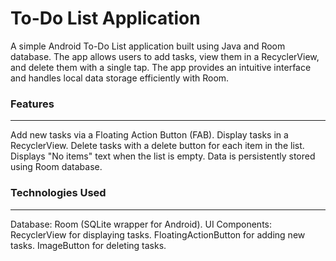 
# To-Do List Application

A simple Android To-Do List application built using Java and Room database. The app allows users to add tasks, view them in a RecyclerView, and delete them with a single tap. The app provides an intuitive interface and handles local data storage efficiently with Room.

### Features
---
Add new tasks via a Floating Action Button (FAB).
Display tasks in a RecyclerView.
Delete tasks with a delete button for each item in the list.
Displays "No items" text when the list is empty.
Data is persistently stored using Room database.

### Technologies Used
---
Database: Room (SQLite wrapper for Android).
UI Components:
RecyclerView for displaying tasks.
FloatingActionButton for adding new tasks.
ImageButton for deleting tasks.
